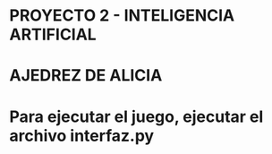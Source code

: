 # PROYECTO 2 - INTELIGENCIA ARTIFICIAL
# AJEDREZ DE ALICIA

# Para ejecutar el juego, ejecutar el archivo interfaz.py
